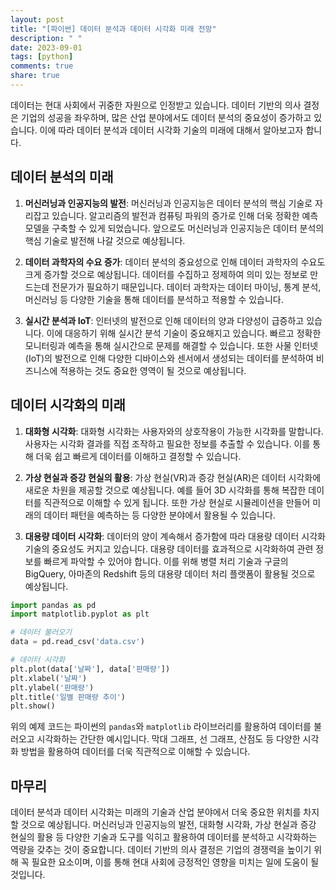 ```yaml
---
layout: post
title: "[파이썬] 데이터 분석과 데이터 시각화 미래 전망"
description: " "
date: 2023-09-01
tags: [python]
comments: true
share: true
---
```


데이터는 현대 사회에서 귀중한 자원으로 인정받고 있습니다. 데이터 기반의 의사 결정은 기업의 성공을 좌우하며, 많은 산업 분야에서도 데이터 분석의 중요성이 증가하고 있습니다. 이에 따라 데이터 분석과 데이터 시각화 기술의 미래에 대해서 알아보고자 합니다.

## 데이터 분석의 미래

1. **머신러닝과 인공지능의 발전**: 머신러닝과 인공지능은 데이터 분석의 핵심 기술로 자리잡고 있습니다. 알고리즘의 발전과 컴퓨팅 파워의 증가로 인해 더욱 정확한 예측 모델을 구축할 수 있게 되었습니다. 앞으로도 머신러닝과 인공지능은 데이터 분석의 핵심 기술로 발전해 나갈 것으로 예상됩니다.

2. **데이터 과학자의 수요 증가**: 데이터 분석의 중요성으로 인해 데이터 과학자의 수요도 크게 증가할 것으로 예상됩니다. 데이터를 수집하고 정제하여 의미 있는 정보로 만드는데 전문가가 필요하기 때문입니다. 데이터 과학자는 데이터 마이닝, 통계 분석, 머신러닝 등 다양한 기술을 통해 데이터를 분석하고 적용할 수 있습니다.

3. **실시간 분석과 IoT**: 인터넷의 발전으로 인해 데이터의 양과 다양성이 급증하고 있습니다. 이에 대응하기 위해 실시간 분석 기술이 중요해지고 있습니다. 빠르고 정확한 모니터링과 예측을 통해 실시간으로 문제를 해결할 수 있습니다. 또한 사물 인터넷(IoT)의 발전으로 인해 다양한 디바이스와 센서에서 생성되는 데이터를 분석하여 비즈니스에 적용하는 것도 중요한 영역이 될 것으로 예상됩니다.

## 데이터 시각화의 미래

1. **대화형 시각화**: 대화형 시각화는 사용자와의 상호작용이 가능한 시각화를 말합니다. 사용자는 시각화 결과를 직접 조작하고 필요한 정보를 추출할 수 있습니다. 이를 통해 더욱 쉽고 빠르게 데이터를 이해하고 결정할 수 있습니다.

2. **가상 현실과 증강 현실의 활용**: 가상 현실(VR)과 증강 현실(AR)은 데이터 시각화에 새로운 차원을 제공할 것으로 예상됩니다. 예를 들어 3D 시각화를 통해 복잡한 데이터를 직관적으로 이해할 수 있게 됩니다. 또한 가상 현실로 시뮬레이션을 만들어 미래의 데이터 패턴을 예측하는 등 다양한 분야에서 활용될 수 있습니다.

3. **대용량 데이터 시각화**: 데이터의 양이 계속해서 증가함에 따라 대용량 데이터 시각화 기술의 중요성도 커지고 있습니다. 대용량 데이터를 효과적으로 시각화하여 관련 정보를 빠르게 파악할 수 있어야 합니다. 이를 위해 병렬 처리 기술과 구글의 BigQuery, 아마존의 Redshift 등의 대용량 데이터 처리 플랫폼이 활용될 것으로 예상됩니다.

```python
import pandas as pd
import matplotlib.pyplot as plt

# 데이터 불러오기
data = pd.read_csv('data.csv')

# 데이터 시각화
plt.plot(data['날짜'], data['판매량'])
plt.xlabel('날짜')
plt.ylabel('판매량')
plt.title('일별 판매량 추이')
plt.show()
```

위의 예제 코드는 파이썬의 `pandas`와 `matplotlib` 라이브러리를 활용하여 데이터를 불러오고 시각화하는 간단한 예시입니다. 막대 그래프, 선 그래프, 산점도 등 다양한 시각화 방법을 활용하여 데이터를 더욱 직관적으로 이해할 수 있습니다.

## 마무리

데이터 분석과 데이터 시각화는 미래의 기술과 산업 분야에서 더욱 중요한 위치를 차지할 것으로 예상됩니다. 머신러닝과 인공지능의 발전, 대화형 시각화, 가상 현실과 증강 현실의 활용 등 다양한 기술과 도구를 익히고 활용하여 데이터를 분석하고 시각화하는 역량을 갖추는 것이 중요합니다. 데이터 기반의 의사 결정은 기업의 경쟁력을 높이기 위해 꼭 필요한 요소이며, 이를 통해 현대 사회에 긍정적인 영향을 미치는 일에 도움이 될 것입니다.